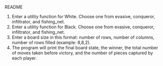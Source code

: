 README
1. Enter a utility function for White. Choose one from evasive, conqueror, infiltrator, and fishing_net.
2. Enter a utility function for Black. Choose one from evasive, conqueror, infiltrator, and fishing_net.
3. Enter a board size in this format: number of rows, number of columns, number of rows filled (example: 8,8,2).
4. The program will print the final board state, the winner, the total number of moves taken before victory, and the number of pieces captured by each player.
